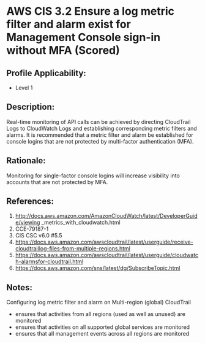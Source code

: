 # AWS CIS 3.2 Ensure a log metric filter and alarm exist for Management Console sign-in without MFA (Scored)

## Profile Applicability:

- Level 1

## Description:

Real-time monitoring of API calls can be achieved by directing CloudTrail Logs to CloudWatch Logs and establishing corresponding metric filters and alarms. It is recommended that a metric filter and alarm be established for console logins that are not protected by multi-factor authentication (MFA).

## Rationale:

Monitoring for single-factor console logins will increase visibility into accounts that are not protected by MFA.

## References:

1. http://docs.aws.amazon.com/AmazonCloudWatch/latest/DeveloperGuide/viewing
_metrics_with_cloudwatch.html
2. CCE-79187-1
3. CIS CSC v6.0 #5.5
4. https://docs.aws.amazon.com/awscloudtrail/latest/userguide/receive-cloudtraillog-files-from-multiple-regions.html
5. https://docs.aws.amazon.com/awscloudtrail/latest/userguide/cloudwatch-alarmsfor-cloudtrail.html
6. https://docs.aws.amazon.com/sns/latest/dg/SubscribeTopic.html

## Notes:

Configuring log metric filter and alarm on Multi-region (global) CloudTrail
- ensures that activities from all regions (used as well as unused) are monitored
- ensures that activities on all supported global services are monitored
- ensures that all management events across all regions are monitored